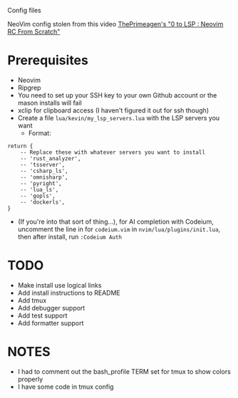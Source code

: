 Config files

NeoVim config stolen from this video [ThePrimeagen's "0 to LSP : Neovim RC From Scratch"](https://www.youtube.com/watch?v=w7i4amO_zaE)

# Prerequisites
 - Neovim
 - Ripgrep
 - You need to set up your SSH key to your own Github account or the mason
 installs will fail
 - xclip for clipboard access (I haven't figured it out for ssh though)
 - Create a file `lua/kevin/my_lsp_servers.lua` with the LSP servers you want
    - Format:
```
return {
    -- Replace these with whatever servers you want to install
    -- 'rust_analyzer',
    -- 'tsserver',
    -- 'csharp_ls',
    -- 'omnisharp',
    -- 'pyright',
    -- 'lua_ls',
    -- 'gopls',
    -- 'dockerls',
}
```
 - (If you're into that sort of thing...), for AI completion with Codeium,
 uncomment the line in for `codeium.vim` in `nvim/lua/plugins/init.lua`,
 then after install, run `:Codeium Auth`

# TODO
 - Make install use logical links
 - Add install instructions to README
 - Add tmux
 - Add debugger support
 - Add test support
 - Add formatter support

# NOTES
 - I had to comment out the bash_profile TERM set for tmux to show colors properly
 - I have some code in tmux config

